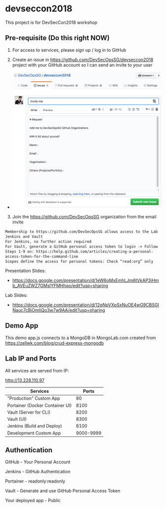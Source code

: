# devseccon2018

This project is for DevSecCon2018 workshop

## Pre-requisite (Do this right NOW)

1. For access to services, please sign up / log in to GitHub

2. Create an issue in https://github.com/DevSecOpsSG/devseccon2018 project with your GitHub account so I can send an invite to your user

* ![](img/create_issue_template.png)

3. Join the https://github.com/DevSecOpsSG organization from the email invite

```
Membership to https://github.com/DevSecOpsSG allows access to the Lab Jenkins and Vault
For Jenkins, no further action required
For Vault, generate a GitHub personal access token to login -> Follow Steps 1-9 on: https://help.github.com/articles/creating-a-personal-access-token-for-the-command-line
Scopes define the access for personal tokens: Check “read:org” only
```

Presentation Slides:

 * https://docs.google.com/presentation/d/1eW6oMxEmhLJm6tVkAP3iHmb_AVEuZWZ7GMsIYFMHhqo/edit?usp=sharing

Lab Slides:

 * https://docs.google.com/presentation/d/12qNpVXpSxNuOE4wG9CBSGINauc7cBjOmIiQo3w7w9AA/edit?usp=sharing

## Demo App

This demo app.js connects to a MongoDB in MongoLab.com created from https://zellwk.com/blog/crud-express-mongodb

## Lab IP and Ports

All services are served from IP:

http://13.228.110.97

| Services | Ports |
| --- | --- |
| "Production" Custom App | 80 |
| Portainer (Docker Container UI)| 8100 |
| Vault (Server for CLI) | 8200 |
| Vault (UI) | 8300 |
| Jenkins (Build and Deploy) | 8100 |
| Development Custom App | 9000-9999 |


## Authentication

GitHub - Your Personal Account

Jenkins - GitHub Authentication

Portainer - readonly:readonly

Vault - Generate and use GitHub Personal Access Token

Your deployed app - Public

